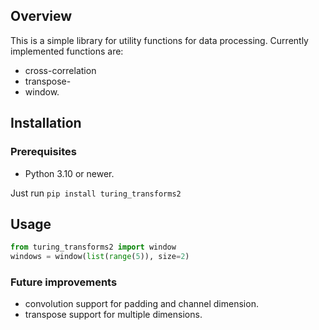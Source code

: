 
## Overview

This is a simple library for utility functions for data processing.
Currently implemented functions are:
- cross-correlation
- transpose-
- window.

## Installation

### Prerequisites

- Python 3.10 or newer.

Just run `pip install turing_transforms2`

## Usage

```python
from turing_transforms2 import window
windows = window(list(range(5)), size=2)
```

### Future improvements

- convolution support for padding and channel dimension.
- transpose support for multiple dimensions.
